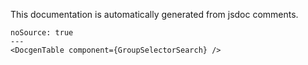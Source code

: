 This documentation is automatically generated from jsdoc comments.

```react
noSource: true
---
<DocgenTable component={GroupSelectorSearch} />
```
